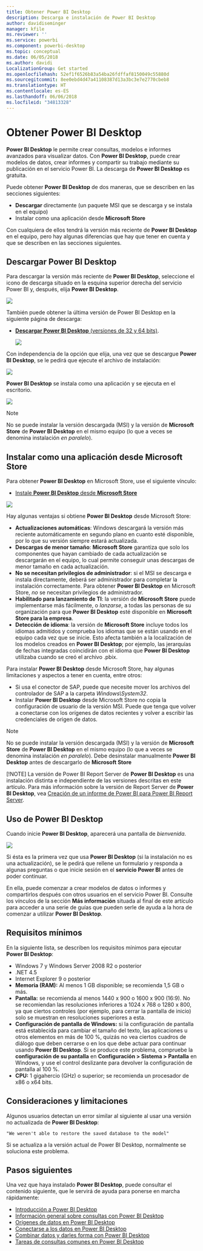 ```yaml
---
title: Obtener Power BI Desktop
description: Descarga e instalación de Power BI Desktop
author: davidiseminger
manager: kfile
ms.reviewer: ''
ms.service: powerbi
ms.component: powerbi-desktop
ms.topic: conceptual
ms.date: 06/05/2018
ms.author: davidi
LocalizationGroup: Get started
ms.openlocfilehash: 52ef1f6526b83a54ba26fdffaf8150049c55880d
ms.sourcegitcommit: 8ee0ebd4d47a41108387d13a3bc3e7e2770cbeb8
ms.translationtype: HT
ms.contentlocale: es-ES
ms.lasthandoff: 06/06/2018
ms.locfileid: "34813328"
---
```

# <a name="get-power-bi-desktop"></a>Obtener Power BI Desktop
**Power BI Desktop** le permite crear consultas, modelos e informes avanzados para visualizar datos. Con **Power BI Desktop**, puede crear modelos de datos, crear informes y compartir su trabajo mediante su publicación en el servicio Power BI.  La descarga de **Power BI Desktop** es gratuita.

Puede obtener **Power BI Desktop** de dos maneras, que se describen en las secciones siguientes:

* **Descargar** directamente (un paquete MSI que se descarga y se instala en el equipo)
* Instalar como una aplicación desde **Microsoft Store**

Con cualquiera de ellos tendrá la versión más reciente de **Power BI Desktop** en el equipo, pero hay algunas diferencias que hay que tener en cuenta y que se describen en las secciones siguientes.

## <a name="download-power-bi-desktop"></a>Descargar Power BI Desktop
Para descargar la versión más reciente de **Power BI Desktop**, seleccione el icono de descarga situado en la esquina superior derecha del servicio Power BI y, después, elija **Power BI Desktop**.

![](media/desktop-get-the-desktop/getpbid_downloads.png)

También puede obtener la última versión de Power BI Desktop en la siguiente página de descarga:

* [**Descargar Power BI Desktop** (versiones de 32 y 64 bits)](https://powerbi.microsoft.com/desktop).
  
  [![](media/service-admin-power-bi-security/PBI_Security_01.png)](https://powerbi.microsoft.com/desktop)

Con independencia de la opción que elija, una vez que se descargue **Power BI Desktop**, se le pedirá que ejecute el archivo de instalación:

![](media/desktop-get-the-desktop/getpbid_3.png)

**Power BI Desktop** se instala como una aplicación y se ejecuta en el escritorio.

![](media/desktop-get-the-desktop/designer_gsg_install.png)

> [!NOTE]
> No se puede instalar la versión descargada (MSI) y la versión de **Microsoft Store** de **Power BI Desktop** en el mismo equipo (lo que a veces se denomina instalación *en paralelo*).
> 
> 

## <a name="install-as-an-app-from-the-microsoft-store"></a>Instalar como una aplicación desde Microsoft Store
Para obtener **Power BI Desktop** en Microsoft Store, use el siguiente vínculo:

* [Instale **Power BI Desktop** desde **Microsoft Store**](http://aka.ms/pbidesktopstore)

![](media/desktop-get-the-desktop/getpbid_04.png)

Hay algunas ventajas si obtiene **Power BI Desktop** desde Microsoft Store:

* **Actualizaciones automáticas**: Windows descargará la versión más reciente automáticamente en segundo plano en cuanto esté disponible, por lo que su versión siempre estará actualizada.
* **Descargas de menor tamaño**: **Microsoft Store** garantiza que solo los componentes que hayan cambiado de cada actualización se descargarán en el equipo, lo cual permite conseguir unas descargas de menor tamaño en cada actualización.
* **No se necesitan privilegios de administrador**: si el MSI se descarga e instala directamente, deberá ser administrador para completar la instalación correctamente. Para obtener **Power BI Desktop** en Microsoft Store, *no* se necesitan privilegios de administrador.
* **Habilitado para lanzamiento de TI**: la versión de **Microsoft Store** puede implementarse más fácilmente, o *lanzarse*, a todas las personas de su organización para que **Power BI Desktop** esté disponible en **Microsoft Store para la empresa**.
* **Detección de idioma**: la versión de **Microsoft Store** incluye todos los idiomas admitidos y comprueba los idiomas que se están usando en el equipo cada vez que se inicie. Esto afecta también a la localización de los modelos creados en **Power BI Desktop**; por ejemplo, las jerarquías de fechas integradas coincidirán con el idioma que **Power BI Desktop** utilizaba cuando se creó el archivo .pbix.

Para instalar **Power BI Desktop** desde Microsoft Store, hay algunas limitaciones y aspectos a tener en cuenta, entre otros:

* Si usa el conector de SAP, puede que necesite mover los archivos del controlador de SAP a la carpeta *Windows\System32*.
* Instalar **Power BI Desktop** desde Microsoft Store no copia la configuración de usuario de la versión MSI. Puede que tenga que volver a conectarse con los orígenes de datos recientes y volver a escribir las credenciales de origen de datos. 

> [!NOTE]
> No se puede instalar la versión descargada (MSI) y la versión de **Microsoft Store** de **Power BI Desktop** en el mismo equipo (lo que a veces se denomina instalación *en paralelo*). Debe desinstalar manualmente **Power BI Desktop** antes de descargarlo de **Microsoft Store**
> 
> [!NOTE]
> La versión de Power BI Report Server de **Power BI Desktop** es una instalación distinta e independiente de las versiones descritas en este artículo. Para más información sobre la versión de Report Server de **Power BI Desktop**, vea [Creación de un informe de Power BI para Power BI Report Server](report-server/quickstart-create-powerbi-report.md).
> 
> 

## <a name="using-power-bi-desktop"></a>Uso de Power BI Desktop
Cuando inicie **Power BI Desktop**, aparecerá una pantalla de *bienvenida*.

![](media/desktop-get-the-desktop/getpbid_05.png)

Si ésta es la primera vez que usa **Power BI Desktop** (si la instalación no es una actualización), se le pedirá que rellene un formulario y responda a algunas preguntas o que inicie sesión en el **servicio Power BI** antes de poder continuar.

En ella, puede comenzar a crear modelos de datos o informes y compartirlos después con otros usuarios en el servicio Power BI. Consulte los vínculos de la sección **Más información** situada al final de este artículo para acceder a una serie de guías que pueden serle de ayuda a la hora de comenzar a utilizar **Power BI Desktop**.

## <a name="minimum-requirements"></a>Requisitos mínimos
En la siguiente lista, se describen los requisitos mínimos para ejecutar **Power BI Desktop**:

* Windows 7 y Windows Server 2008 R2 o posterior
* .NET 4.5
* Internet Explorer 9 o posterior
* **Memoria (RAM):** Al menos 1 GB disponible; se recomienda 1,5 GB o más.
* **Pantalla:** se recomienda al menos 1440 x 900 o 1600 x 900 (16:9). No se recomiendan las resoluciones inferiores a 1024 x 768 o 1280 x 800, ya que ciertos controles (por ejemplo, para cerrar la pantalla de inicio) solo se muestran en resoluciones superiores a esta.
* **Configuración de pantalla de Windows:** si la configuración de pantalla está establecida para cambiar el tamaño del texto, las aplicaciones u otros elementos en más de 100 %, quizás no vea ciertos cuadros de diálogo que deben cerrarse o en los que debe actuar para continuar usando **Power BI Desktop**. Si se produce este problema, compruebe la **configuración de su pantalla** en **Configuración > Sistema > Pantalla** en Windows, y use el control deslizante para devolver la configuración de pantalla al 100 %.
* **CPU:** 1 gigahercio (GHz) o superior; se recomienda un procesador de x86 o x64 bits.

## <a name="considerations-and-limitations"></a>Consideraciones y limitaciones

Algunos usuarios detectan un error similar al siguiente al usar una versión no actualizada de **Power BI Desktop**: 

    "We weren't able to restore the saved database to the model" 

Si se actualiza a la versión actual de Power BI Desktop, normalmente se soluciona este problema.

## <a name="next-steps"></a>Pasos siguientes
Una vez que haya instalado **Power BI Desktop**, puede consultar el contenido siguiente, que le servirá de ayuda para ponerse en marcha rápidamente:

* [Introducción a Power BI Desktop](desktop-getting-started.md)
* [Información general sobre consultas con Power BI Desktop](desktop-query-overview.md)
* [Orígenes de datos en Power BI Desktop](desktop-data-sources.md)
* [Conectarse a los datos en Power BI Desktop](desktop-connect-to-data.md)
* [Combinar datos y darles forma con Power BI Desktop](desktop-shape-and-combine-data.md)
* [Tareas de consultas comunes en Power BI Desktop](desktop-common-query-tasks.md)   

